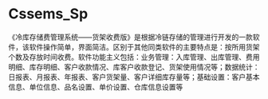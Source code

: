# Cssems_Sp
 《冷库存储费管理系统——货架收费版》是根据冷链存储的管理进行开发的一款软件，该软件操作简单，界面简洁。区别于其他同类软件的主要特点是：按所用货架个数及存放时间收费。软件功能主义包括：业务管理：入库管理、出库管理、费用明细、库存明细、客户收款情况、库客户收款登记、货架使用情况等；数据统计：日报表、月报表、年报表、客户货架量、客户详细库存量等；基础设置：客户基本信息、单位信息、品名设置、单价设置、仓库信息设置等
